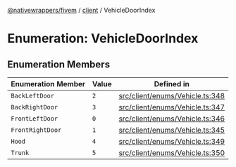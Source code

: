 [@nativewrappers/fivem](../../README.md) / [client](../README.md) / VehicleDoorIndex

# Enumeration: VehicleDoorIndex

## Enumeration Members

| Enumeration Member | Value | Defined in |
| ------ | ------ | ------ |
| `BackLeftDoor` | `2` | [src/client/enums/Vehicle.ts:348](https://github.com/nativewrappers/fivem/blob/9c9296849bd5d47a19ca095df40cd4686e165154/src/client/enums/Vehicle.ts#L348) |
| `BackRightDoor` | `3` | [src/client/enums/Vehicle.ts:347](https://github.com/nativewrappers/fivem/blob/9c9296849bd5d47a19ca095df40cd4686e165154/src/client/enums/Vehicle.ts#L347) |
| `FrontLeftDoor` | `0` | [src/client/enums/Vehicle.ts:346](https://github.com/nativewrappers/fivem/blob/9c9296849bd5d47a19ca095df40cd4686e165154/src/client/enums/Vehicle.ts#L346) |
| `FrontRightDoor` | `1` | [src/client/enums/Vehicle.ts:345](https://github.com/nativewrappers/fivem/blob/9c9296849bd5d47a19ca095df40cd4686e165154/src/client/enums/Vehicle.ts#L345) |
| `Hood` | `4` | [src/client/enums/Vehicle.ts:349](https://github.com/nativewrappers/fivem/blob/9c9296849bd5d47a19ca095df40cd4686e165154/src/client/enums/Vehicle.ts#L349) |
| `Trunk` | `5` | [src/client/enums/Vehicle.ts:350](https://github.com/nativewrappers/fivem/blob/9c9296849bd5d47a19ca095df40cd4686e165154/src/client/enums/Vehicle.ts#L350) |
